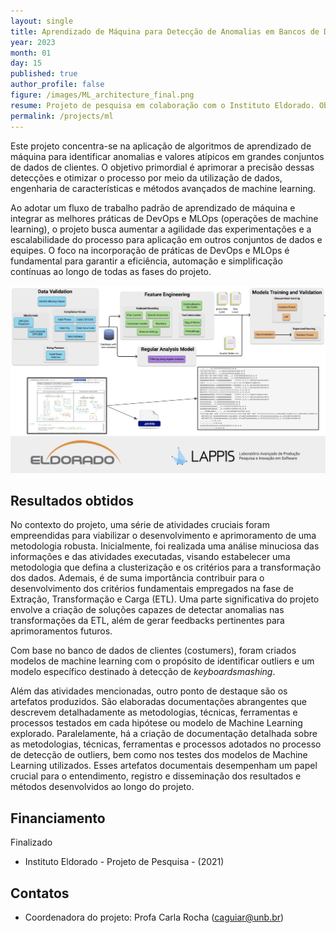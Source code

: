 ```yaml
---
layout: single
title: Aprendizado de Máquina para Detecção de Anomalias em Bancos de Dados de Clientes - Parceria com o Instituto Eldorado/Dell (2021)
year: 2023
month: 01
day: 15
published: true
author_profile: false
figure: /images/ML_architecture_final.png
resume: Projeto de pesquisa em colaboração com o Instituto Eldorado. Objetivo é aplicar algoritmos de machine learning para identificar anomalias no banco de dados de customers da Dell.
permalink: /projects/ml
---
```



Este projeto concentra-se na aplicação de algoritmos de aprendizado de máquina para identificar anomalias e valores atípicos em grandes conjuntos de dados de clientes. O objetivo primordial é aprimorar a precisão dessas detecções e otimizar o processo por meio da utilização de dados, engenharia de características e métodos avançados de machine learning.

Ao adotar um fluxo de trabalho padrão de aprendizado de máquina e integrar as melhores práticas de DevOps e MLOps (operações de machine learning), o projeto busca aumentar a agilidade das experimentações e a escalabilidade do processo para aplicação em outros conjuntos de dados e equipes. O foco na incorporação de práticas de DevOps e MLOps é fundamental para garantir a eficiência, automação e simplificação contínuas ao longo de todas as fases do projeto.

<img src="/images/ML_architecture_final.png" alt="ML_architecture_final" style="height: 300px;" />

## Resultados obtidos

No contexto do projeto, uma série de atividades cruciais foram empreendidas para viabilizar o desenvolvimento e aprimoramento de uma metodologia robusta. Inicialmente, foi realizada uma análise minuciosa das informações e das atividades executadas, visando estabelecer uma metodologia que defina a clusterização e os critérios para a transformação dos dados. Ademais, é de suma importância contribuir para o desenvolvimento dos critérios fundamentais empregados na fase de Extração, Transformação e Carga (ETL). Uma parte significativa do projeto envolve a criação de soluções capazes de detectar anomalias nas transformações da ETL, além de gerar feedbacks pertinentes para aprimoramentos futuros.

Com base no banco de dados de clientes (costumers), foram criados modelos de machine learning com o propósito de identificar outliers e um modelo específico destinado à detecção de *keyboardsmashing*.


Além das atividades mencionadas, outro ponto de destaque são os artefatos produzidos. São elaboradas documentações abrangentes que descrevem detalhadamente as metodologias, técnicas, ferramentas e processos testados em cada hipótese ou modelo de Machine Learning explorado. Paralelamente, há a criação de documentação detalhada sobre as metodologias, técnicas, ferramentas e processos adotados no processo de detecção de outliers, bem como nos testes dos modelos de Machine Learning utilizados. Esses artefatos documentais desempenham um papel crucial para o entendimento, registro e disseminação dos resultados e métodos desenvolvidos ao longo do projeto.

## Financiamento

Finalizado
- Instituto Eldorado - Projeto de Pesquisa - (2021)

## Contatos

- Coordenadora do projeto: Profa Carla Rocha ([caguiar@unb.br](caguiar@unb.br))